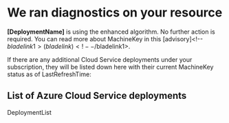 <properties
	pageTitle="CloudServices RCA"
	description="MachineKey Update Insight"
	infoBubbleText="Found information related to Machine Key Status. See details on the right."
	service="microsoft.classiccompute"
	resource="domainnames"
	authors="mmccrory"
	displayOrder=""
	articleId="MachineKey_MitigatedYanyanTest"
	diagnosticScenario="MachineKeyUpdates"
	selfHelpType="rca"
	supportTopicIds=""
	resourceTags=""
	productPesIds="13185"
	cloudEnvironments="public"
/>
# We ran diagnostics on your resource

**<!--$DeploymentName-->[DeploymentName]<!--/$DeploymentName-->** is using the enhanced algorithm. No further action is required. You can read more about MachineKey in this [advisory]<!--$bladelink1>(blade link)<!--/$bladelink1>. 

If there are any additional Cloud Service deployments under your subscription, they will be listed down here with their current MachineKey status as of <!--$LastRefreshTime-->LastRefreshTime<!--/$LastRefreshTime-->:
## List of Azure Cloud Service deployments
<!--$DeploymentList-->DeploymentList<!--/$DeploymentList-->
